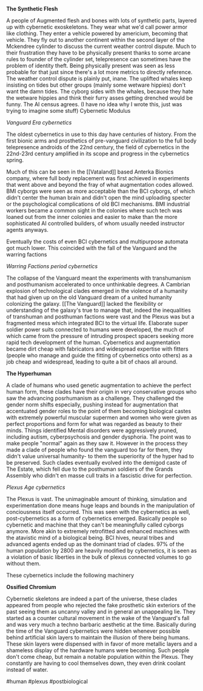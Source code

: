 **The Synthetic Flesh**

A people of Augmented flesh and bones with lots of synthetic parts, layered up with cybernetic exoskeletons. They wear what we'd call power armor like clothing. They enter a vehicle powered by americium, becoming that vehicle. They fly out to another continent within the second layer of the Mckendree cylinder to discuss the current weather control dispute. Much to their frustration they have to be physically present thanks to some arcane rules to founder of the cylinder set, telepresence can sometimes have the problem of identity theft. Being physically present was seen as less probable for that just since there's a lot more metrics to directly reference. The weather control dispute is plainly put, inane. The uplifted whales keep insisting on tides but other groups (mainly some wetware hippies) don't want the damn tides. The cyborg sides with the whales, because they hate the wetware hippies and think their furry asses getting drenched would be funny. The AI census agrees. (I have no idea why I wrote this, just was trying to imagine some stuff)
Cybernetic Modulus

*Vanguard Era cybernetics*

The oldest cybernetics in use to this day have centuries of history. From the first bionic arms and prosthetics of pre-vanguard civilization to the full body telepresence androids of the 22nd century, the field of cybernetics in the 22nd-23rd century amplified in its scope and progress in the cybernetics spring.

Much of this can be seen in the [[Vataland]] based Anterka Bionics company, where full body replacement was first achieved in experiments that went above and beyond the fray of what augmentation codes allowed. BMI cyborgs were seen as more acceptable than the BCI cyborgs, of which didn't center the human brain and didn't open the mind uploading specter or the psychological complications of old BCI mechanisms. BMI industrial workers became a common sight in the colonies where such tech was loaned out from the inner colonies and easier to make than the more sophisticated AI controlled builders, of whom usually needed instructor agents anyways.

Eventually the costs of even BCI cybernetics and multipurpose automata got much lower. This coincided with the fall of the Vanguard and the warring factions

*Warring Factions period cybernetics*

The collapse of the Vanguard meant the experiments with transhumanism and posthumanism accelerated to once unthinkable degrees. A Cambrian explosion of technological clades emerged in the violence of a humanity that had given up on the old Vanguard dream of a united humanity colonizing the galaxy. [[The Vanguard]] lacked the flexibility or understanding of the galaxy's true to manage that, indeed the inequalities of transhuman and posthuman factions were vast and the Plexus was but a fragmented mess which integrated BCI to the virtual life. Elaborate super soldier power suits connected to humans were developed, the much of which came from the pressure of intruding prospect spacers seeking more rapid tech development of the human. Cybernetics and augmentation became dirt cheap with fabricators and widespread expertise with fitters (people who manage and guide the fitting of cybernetics onto others) as a job cheap and widespread, leading to quite a bit of chaos all around.

**The Hyperhuman**

A clade of humans who used genetic augmentation to achieve the perfect human form, these clades have their origin in very conservative groups who saw the advancing posrhumanism as a challenge. They challenged the gender norm shifts especially, pushing instead for augmentation that accentuated gender roles to the point of them becoming biological castes with extremely powerful muscular supermen and women who were given as perfect proportions and form for what was regarded as beauty to their minds. Things identified Mental disorders were aggressively pruned, including autism, cyberpsychosis and gender dysphoria. The point was to make people "normal" again as they saw it. However in the process they made a clade of people who found the vanguard too far for them, they didn't value universal humanity- to them the superiority of the hyper had to be preserved. Such clades eventually evolved into the demigod caste of The Estate, which fell due to the posthuman soldiers of the Grands Assembly who didn't en masse cull traits in a fascistic drive for perfection.  

*Plexus Age cybernetics*

The Plexus is vast. The unimaginable amount of thinking, simulation and experimentation done means huge leaps and bounds in the manipulation of conciousness itself occurred. This was seen with the cybernetics as well, post-cybernetics as a form of cybernetics emerged. Basically people so cybernetic and machine that they can't be meaningfully called cyborgs anymore. More akin to extremely retrofitted and enhanced machines with the atavistic mind of a biological being. BCI hives, neural tribes and advanced agents ended up as the dominant triad of clades. 97% of the human population by 2800 are heavily modified by cybernetics, it is seen as a violation of basic liberties in the bulk of plexus connected volumes to go without them.

These cybernetics include the following machinery

**Ossified Chromium**

Cybernetic skeletons are indeed a part of the universe, these clades appeared from people who rejected the fake prosthetic skin exteriors of the past seeing them as uncanny valley and in general an unappealing lie. They started as a counter cultural movement in the wake of the Vanguard's fall and was very much a techno barbaric aesthetic at the time. Basically during the time of the Vanguard cybernetics were hidden whenever possible behind artificial skin layers to maintain the illusion of there being humans. These skin layers were dispensed with in favor of more metallic layers and a shameless display of the hardware humans were becoming. Such people don't come cheap, but remain a notable population within the Plexus. They constantly are having to cool themselves down, they even drink coolant instead of water.


#human 
#plexus 
#postbiological